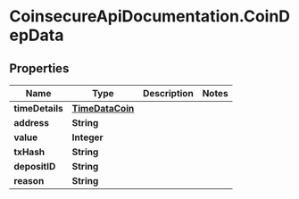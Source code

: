# CoinsecureApiDocumentation.CoinDepData

## Properties
Name | Type | Description | Notes
------------ | ------------- | ------------- | -------------
**timeDetails** | [**TimeDataCoin**](TimeDataCoin.md) |  | 
**address** | **String** |  | 
**value** | **Integer** |  | 
**txHash** | **String** |  | 
**depositID** | **String** |  | 
**reason** | **String** |  | 


